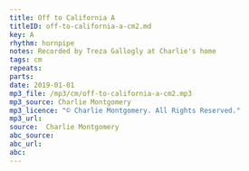 ```yaml
---
title: Off to California A
titleID: off-to-california-a-cm2.md
key: A
rhythm: hornpipe
notes: Recorded by Treza Gallogly at Charlie's home
tags: cm
repeats:
parts:
date: 2019-01-01
mp3_file: /mp3/cm/off-to-california-a-cm2.mp3
mp3_source: Charlie Montgomery
mp3_licence: "© Charlie Montgomery. All Rights Reserved."
mp3_url:
source:  Charlie Montgomery
abc_source:
abc_url:
abc:
---
```

